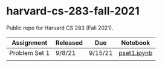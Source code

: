 # harvard-cs-283-fall-2021
Public repo for Harvard CS 283 (Fall 2021).

| Assignment    | Released | Due     | Notebook                                                                                              |
|---------------|----------|---------|-------------------------------------------------------------------------------------------------------|
| Problem Set 1 | 9/8/21   | 9/15/21 | [pset1.ipynb](https://raw.githubusercontent.com/egrigokhan/harvard-cs-283-fall-2021/main/pset1.ipynb) |
|               |          |         |                                                                                                       |
